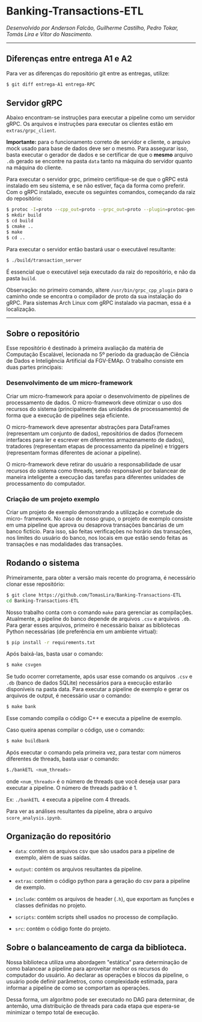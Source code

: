 # Banking-Transactions-ETL

*Desenvolvido por Anderson Falcão, Guilherme Castilho, Pedro
Tokar, Tomás Lira e Vitor do Nascimento.*

-------------------------------------------------------------------------------

## Diferenças entre entrega A1 e A2

Para ver as diferenças do repositório git entre as entregas, utilize:

```bash
$ git diff entrega-A1 entrega-RPC
```

## Servidor gRPC

Abaixo encontram-se instruções para executar a pipeline como um servidor gRPC.
Os arquivos e instruções para executar os clientes estão em `extras/grpc_client`.

**Importante:** para o funcionamento correto de servidor e cliente, o arquivo
mock usado para base de dados deve ser o mesmo. Para assegurar isso, basta executar
o gerador de dados e se certificar de que o **mesmo** arquivo `.db` gerado se
encontre na pasta `data` tanto na máquina do servidor quanto na máquina do cliente.

Para executar o servidor grpc, primeiro certifique-se de que o gRPC está instalado
em seu sistema, e se não estiver, faça da forma como preferir. Com o gRPC instalado,
execute os seguintes comandos, começando da raiz do repositório:

```bash
$ protoc -I=proto --cpp_out=proto --grpc_out=proto --plugin=protoc-gen-grpc=/usr/bin/grpc_cpp_plugin proto/transaction.proto
$ mkdir build
$ cd build
$ cmake ..
$ make
$ cd ..
```

Para executar o servidor então bastará usar o executável resultante:

```bash
$ ./build/transaction_server
```

É essencial que o executável seja executado da raiz do repositório, e não da
pasta `build`.

Observação: no primeiro comando, altere `/usr/bin/grpc_cpp_plugin` para o caminho
onde se encontra o compilador de proto da sua instalação do gRPC. Para sistemas
Arch Linux com gRPC instalado via pacman, essa é a localização.

-------------------------------------------------------------------------------

## Sobre o repositório

Esse repositório é destinado à primeira avaliação da matéria de Computação
Escalável, lecionada no 5º período da graduação de Ciência de Dados e
Inteligência Artificial da FGV-EMAp. O trabalho consiste em duas partes principais:

### Desenvolvimento de um micro-framework

Criar um micro-framework para apoiar o desenvolvimento de pipelines de
processamento de dados. O micro-framework deve otimizar o uso dos recursos do
sistema (principalmente das unidades de processamento) de forma que a execução
de pipelines seja eficiente.

O micro-framework deve apresentar abstrações para DataFrames (representam um
conjunto de dados), repositórios de dados (fornecem interfaces para ler e escrever
em diferentes armazenamento de dados), tratadores (representam etapas de
processamento da pipeline) e triggers (representam formas diferentes de acionar
a pipeline).

O micro-framework deve retirar do usuário a responsabilidade de usar recursos do
sistema como threads, sendo responsável por balancear de maneira inteligente
a execução das tarefas para diferentes unidades de processamento do computador.

### Criação de um projeto exemplo

Criar um projeto de exemplo demonstrando a utilização e corretude do micro-
framework. No caso de nosso grupo, o projeto de exemplo consiste em uma pipeline
que aprova ou desaprova transações bancárias de um banco fictício. Para isso,
são feitas verificações no horário das transações, nos limites do usuário do banco,
nos locais em que estão sendo feitas as transações e nas modalidades das transações.

## Rodando o sistema

Primeiramente, para obter a versão mais recente do programa, é necessário clonar
esse repositório:

```bash
$ git clone https://github.com/TomasLira/Banking-Transactions-ETL
cd Banking-Transactions-ETL
```

Nosso trabalho conta com o comando `make` para gerenciar as compilações. Atualmente,
a pipeline do banco depende de arquivos `.csv` e arquivos `.db`. Para gerar esses
arquivos, primeiro é necessário baixar as bibliotecas Python necessárias
(de preferência em um ambiente virtual):

```bash
$ pip install -r requirements.txt
```

Após baixá-las, basta usar o comando:

```bash
$ make csvgen
```

Se tudo ocorrer corretamente, após usar esse comando os arquivos `.csv` e `.db`
(banco de dados SQLite) necessários para a execução estarão disponíveis na pasta
data. Para executar a pipeline de exemplo e gerar os arquivos de output, é necessário
usar o comando:

```bash
$ make bank
```

Esse comando compila o código C++ e executa a pipeline de exemplo.

Caso queira apenas compilar o código, use o comando:

```bash
$ make buildbank
```

Após executar o comando pela primeira vez, para testar com números diferentes de threads,
basta usar o comando:

```bash
$./bankETL <num_threads>
```

onde `<num_threads>` é o número de threads que você deseja usar para executar a
pipeline. O número de threads padrão é 1.

Ex: `./bankETL 4` executa a pipeline com 4 threads.

Para ver as análises resultantes da pipeline, abra o arquivo `score_analysis.ipynb`.

## Organização do repositório

- `data`: contém os arquivos csv que são usados para a pipeline de exemplo, além
de suas saídas.

- `output`: contém os arquivos resultantes da pipeline.

- `extras`: contém o código python para a geração do csv para a pipeline de exemplo.

- `include`: contém os arquivos de header (`.h`), que exportam as funções e classes
definidas no projeto.

- `scripts`: contém scripts shell usados no processo de compilação.

- `src`: contém o código fonte do projeto.

## Sobre o balanceamento de carga da biblioteca.

Nossa biblioteca utiliza uma abordagem "estática" para determinação de como balancear
a pipeline para aproveitar melhor os recursos do computador do usuário. Ao declarar
as operações e blocos da pipeline, o usuário pode definir parâmetros, como complexidade
estimada, para informar a pipeline de como se comportam as operações.

Dessa forma, um algorítmo pode ser executado no DAG para determinar, de antemão,
uma distribuição de threads para cada etapa que espera-se minimizar o tempo total
de execução.
